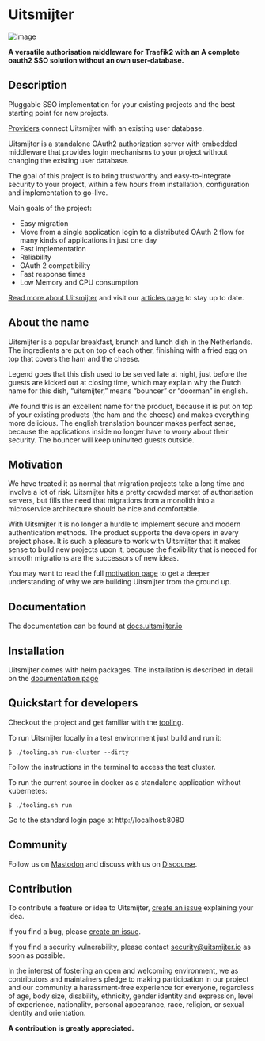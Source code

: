 # Uitsmijter

![image](Graphics/Logo/uitsmijter-horizontal-color.svg)

**A versatile authorisation middleware for Traefik2 with an A complete oauth2 SSO solution without an own user-database.**

## Description

Pluggable SSO implementation for your existing projects and the best starting point for new projects.

[Providers](https://docs.uitsmijter.io/providers/) connect Uitsmijter with an existing user database.

Uitsmijter is a standalone OAuth2 authorization server with embedded middleware that provides login mechanisms to your 
project without changing the existing user database.

The goal of this project is to bring trustworthy and easy-to-integrate security to your project, within a few hours from 
installation, configuration and implementation to go-live.

Main goals of the project:

- Easy migration
- Move from a single application login to a distributed OAuth 2 flow for many kinds of applications in just one day
- Fast implementation
- Reliability
- OAuth 2 compatibility
- Fast response times
- Low Memory and CPU consumption

[Read more about Uitsmijter](https://docs.uitsmijter.io/general/about/) and visit our
[articles page]([text](https://articles.uitsmijter.io)) to stay up to date.

## About the name
Uitsmijter is a popular breakfast, brunch and lunch dish in the Netherlands. The ingredients are put on top of each 
other, finishing with a fried egg on top that covers the ham and the cheese.

Legend goes that this dish used to be served late at night, just before the guests are kicked out at closing time, 
which may explain why the Dutch name for this dish, “uitsmijter,” means “bouncer” or “doorman” in english.

We found this is an excellent name for the product, because it is put on top of your existing products 
(the ham and the cheese) and makes everything more delicious. The english translation bouncer makes perfect sense, 
because the applications inside no longer have to worry about their security. The bouncer will keep uninvited guests 
outside.

## Motivation
We have treated it as normal that migration projects take a long time and involve a lot of risk. Uitsmijter hits a 
pretty crowded market of authorisation servers, but fills the need that migrations from a monolith into a microservice 
architecture should be nice and comfortable.

With Uitsmijter it is no longer a hurdle to implement secure and modern authentication methods. The product supports 
the developers in every project phase. It is such a pleasure to work with Uitsmijter that it makes sense to build new 
projects upon it, because the flexibility that is needed for smooth migrations are the successors of new ideas.

You may want to read the full [motivation page](https://docs.uitsmijter.io/general/motivation/) to get a deeper 
understanding of why we are building Uitsmijter from the ground up.

## Documentation
The documentation can be found at [docs.uitsmijter.io](https://docs.uitsmijter.io)

## Installation
Uitsmijter comes with helm packages. The installation is described in detail on 
the [documentation page](https://docs.uitsmijter.io/configuration/helm/)

## Quickstart for developers
Checkout the project and get familiar with the [tooling](https://docs.uitsmijter.io/contribution/tooling/).

To run Uitsmijter locally in a test environment just build and run it: 
```shell
$ ./tooling.sh run-cluster --dirty
```
Follow the instructions in the terminal to access the test cluster.

To run the current source in docker as a standalone application without kubernetes: 
```shell
$ ./tooling.sh run
```
Go to the standard login page at http://localhost:8080


## Community
Follow us on [Mastodon](https://social.uitsmijter.io/public/local) and discuss with us on [Discourse](http://discourse.uitsmijter.io).

## Contribution
To contribute a feature or idea to Uitsmijter, [create an issue](https://github.com/uitsmijter/Uitsmijter/issues/new) 
explaining your idea.

If you find a bug, please [create an issue](https://github.com/uitsmijter/Uitsmijter/issues/new).

If you find a security vulnerability, please contact [security@uitsmijter.io](mailto:security@uitsmijter.io) as soon as 
possible.

In the interest of fostering an open and welcoming environment, we as contributors and maintainers pledge to making participation in our project and our community a harassment-free experience for everyone, regardless of age, body size, disability, ethnicity, gender identity and expression, level of experience, nationality, personal appearance, race, religion, or sexual identity and orientation.

**A contribution is greatly appreciated.**


